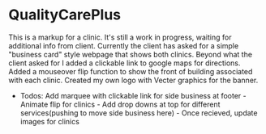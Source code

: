 # QualityCarePlus
This is a markup for a clinic. It's still a work in progress, waiting for additional info from client.
Currently the client has asked for a simple "business card" style webpage that shows both clinics.
Beyond what the client asked for I added a clickable link to google maps for directions. Added a
mouseover flip function to show the front of building associated with each clinic. Created my own logo 
with Vecter graphics for the banner.
- Todos: Add marquee with clickable link for side business at footer
       - Animate flip for clinics
       - Add drop downs at top for different services(pushing to move side business here)
       - Once recieved, update images for clinics
